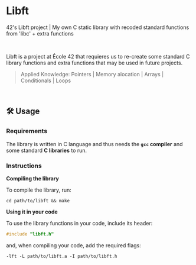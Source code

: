 # Libft
42's Libft project | My own C static library with recoded standard functions from 'libc' + extra functions

<br/>

Libft is a project at École 42 that requieres us to re-create some standard C library functions and extra functions that may be used in future projects.

> Applied Knowledge: Pointers | Memory alocation | Arrays | Conditionals | Loops

<br/>

## 🛠️ Usage

### Requirements

The library is written in C language and thus needs the **`gcc` compiler** and some standard **C libraries** to run.

### Instructions

**Compiling the library**

To compile the library, run:

```shell
cd path/to/libft && make
```

**Using it in your code**

To use the library functions in your code, include its header:

```C
#include "libft.h"
```

and, when compiling your code, add the required flags:

```shell
-lft -L path/to/libft.a -I path/to/libft.h
```
